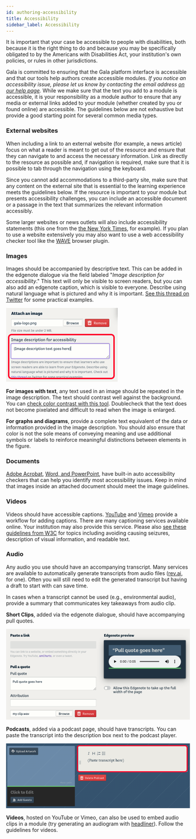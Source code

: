 ```yaml
---
id: authoring-accessibility
title: Accessibility
sidebar_label: Accessibility
---
```


It is important that your case be accessible to people with disabilities, both because it is the right thing to do and because you may be specifically obligated to by the Americans with Disabilities Act, your institution's own policies, or rules in other jurisdictions.

 Gala is committed to ensuring that the Gala platform interface is accessible and that our tools help authors create accessible modules. _If you notice an accessibility issue, please let us know by contacting the email address [on our help page](../help)._ While we make sure that the text you add to a module is accessible, it is your responsibility as a module author to ensure that any media or external links added to your module (whether created by you or found online) are accessible. The guidelines below are not exhaustive but provide a good starting point for several common media types.

### External websites

When including a link to an external website (for example, a news article) focus on what a reader is meant to get out of the resource and ensure that they can navigate to and access the necessary information. Link as directly to the resource as possible and, if navigation is required, make sure that it is possible to tab through the navigation using the keyboard.

Since you cannot add accommodations to a third-party site, make sure that any content on the external site that is essential to the learning experience meets the guidelines below. If the resource is important to your module but presents accessibility challenges, you can include an accessible document or a passage in the text that summarizes the relevant information accessibly.

Some larger websites or news outlets will also include accessibility statements (this one from the [the New York Times](https://help.nytimes.com/hc/en-us/articles/115015727108-Accessibility), for example). If you plan to use a website extensively you may also want to use a web accessibility checker tool like the [WAVE](https://wave.webaim.org/) browser plugin.

### Images

Images should be accompanied by descriptive text. This can be added in the edgenote dialogue via the field labeled "_Image description for accessibility_." This text will only be visible to screen readers, but you can also add an edgenote caption, which is visible to everyone. Describe using natural language what is pictured and why it is important. [See this thread on Twitter](https://twitter.com/robothugscomic/status/949324465191694337?lang=en) for some practical examples.

![Edgenote dialogue with image description field](./assets/authoring-image-description.png)

**For images with text**, any text used in an image should be repeated in the image description. The text should contrast well against the background. You can [check color contrast with this tool](https://www.oss-usa.com/color-check-ada-image-compliance). Doublecheck that the text does not become pixelated and difficult to read when the image is enlarged.

**For graphs and diagrams**, provide a complete text equivalent of the data or information provided in the image description. You should also ensure that color is not the sole means of conveying meaning and use additional symbols or labels to reinforce meaningful distinctions between elements in the figure.

### Documents

[Adobe Acrobat](https://helpx.adobe.com/acrobat/using/create-verify-pdf-accessibility.html), [Word, and PowerPoint](https://support.microsoft.com/en-us/office/improve-accessibility-with-the-accessibility-checker-a16f6de0-2f39-4a2b-8bd8-5ad801426c7f#bkmk_use), have built-in auto accessibility checkers that can help you identify most accessibility issues. Keep in mind that images inside an attached document should meet the image guidelines.

### Videos

Videos should have accessible captions. [YouTube](https://support.google.com/youtube/answer/2734796?hl=en) and [Vimeo](https://vimeo.zendesk.com/hc/en-us/articles/224968828-Captions-and-subtitles#h_01FPAZ98X0B9ESFP23KMXGVTYB) provide a workflow for adding captions. There are many captioning services available online. Your institution may also provide this service. Please also [see these guidelines from W3C](https://www.w3.org/WAI/media/av/av-content/#integrate-description) for topics including avoiding causing seizures, description of visual information, and readable text.

### Audio

Any audio you use should have an accompanying transcript. Many services are available to automatically generate transcripts from audio files ([rev.ai](rev.ai), for one). Often you will still need to edit the generated transcript but having a draft to start with can save time.

In cases when a transcript cannot be used (e.g., environmental audio), provide a summary that communicates key takeaways from audio clip.

**Short Clips**, added via the edgenote dialogue, should have accompanying pull quotes.

![Edgenote dialogue with sound clip and pull quote](assets/authoring-audio-clip.png)

**Podcasts**, added via a podcast page, should have transcripts. You can paste the transcript into the description box next to the podcast player.
  
![Podcast page with description box](./assets/authoring-transcript-podcast.png)

**Videos**, hosted on YouTube or Vimeo, can also be used to embed audio clips in a module (try generating an audiogram with [headliner](https://www.headliner.app/)). Follow the guidelines for videos.
